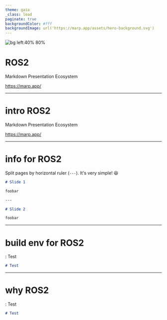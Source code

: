 ```yaml
---
theme: gaia
_class: lead
paginate: true
backgroundColor: #fff
backgroundImage: url('https://marp.app/assets/hero-background.svg')
---
```


![bg left:40% 80%](https://www.freshconsulting.com/wp-content/uploads/fly-images/33744/ROS-2_logo-2392x9999.png)

# **ROS2**

Markdown Presentation Ecosystem

https://marp.app/

---

# **intro ROS2**

Markdown Presentation Ecosystem

https://marp.app/

---

# **info for ROS2**

Split pages by horizontal ruler (`---`). It's very simple! :satisfied:

```markdown
# Slide 1

foobar

---

# Slide 2

foobar
```

---

# **build env for ROS2**

: Test
```markdown
# Test
```


---

# **why ROS2**


: Test
```markdown
# Test
```
